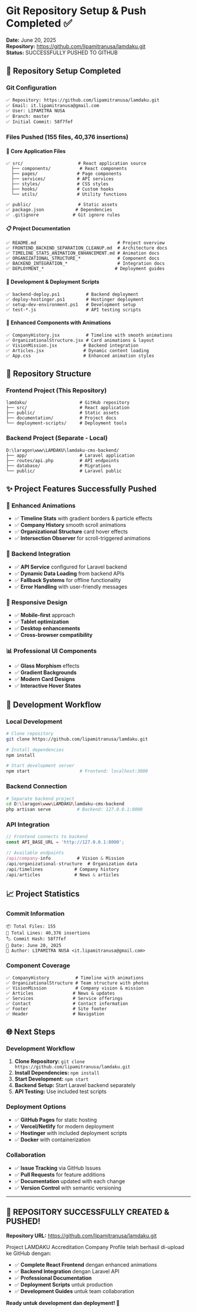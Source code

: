 # Git Repository Setup & Push Completed ✅

**Date:** June 20, 2025  
**Repository:** https://github.com/lipamitranusa/lamdaku.git  
**Status:** SUCCESSFULLY PUSHED TO GITHUB  

## 🎯 Repository Setup Completed

### Git Configuration
```bash
✅ Repository: https://github.com/lipamitranusa/lamdaku.git
✅ Email: it.lipamitranusa@gmail.com
✅ User: LIPAMITRA NUSA
✅ Branch: master
✅ Initial Commit: 58f7fef
```

### Files Pushed (155 files, 40,376 insertions)

#### 📁 **Core Application Files**
```
✅ src/                     # React application source
  ├── components/           # React components
  ├── pages/               # Page components
  ├── services/            # API services
  ├── styles/              # CSS styles
  ├── hooks/               # Custom hooks
  └── utils/               # Utility functions

✅ public/                  # Static assets
✅ package.json            # Dependencies
✅ .gitignore             # Git ignore rules
```

#### 📋 **Project Documentation**
```
✅ README.md                               # Project overview
✅ FRONTEND_BACKEND_SEPARATION_CLEANUP.md  # Architecture docs
✅ TIMELINE_STATS_ANIMATION_ENHANCEMENT.md # Animation docs
✅ ORGANIZATIONAL_STRUCTURE_*              # Component docs
✅ BACKEND_INTEGRATION_*                   # Integration docs
✅ DEPLOYMENT_*                           # Deployment guides
```

#### 🚀 **Development & Deployment Scripts**
```
✅ backend-deploy.ps1          # Backend deployment
✅ deploy-hostinger.ps1        # Hostinger deployment
✅ setup-dev-environment.ps1   # Development setup
✅ test-*.js                   # API testing scripts
```

#### 🎨 **Enhanced Components with Animations**
```
✅ CompanyHistory.jsx          # Timeline with smooth animations
✅ OrganizationalStructure.jsx # Card animations & layout
✅ VisionMission.jsx          # Backend integration
✅ Articles.jsx               # Dynamic content loading
✅ App.css                    # Enhanced animation styles
```

## 🔗 **Repository Structure**

### **Frontend Project** (This Repository)
```
lamdaku/                    # GitHub repository
├── src/                    # React application
├── public/                 # Static assets
├── documentation/          # Project docs
└── deployment-scripts/     # Deployment tools
```

### **Backend Project** (Separate - Local)
```
D:\laragon\www\LAMDAKU\lamdaku-cms-backend/
├── app/                    # Laravel application
├── routes/api.php          # API endpoints
├── database/               # Migrations
└── public/                 # Laravel public
```

## ✨ **Project Features Successfully Pushed**

### 🎪 **Enhanced Animations**
- ✅ **Timeline Stats** with gradient borders & particle effects
- ✅ **Company History** smooth scroll animations
- ✅ **Organizational Structure** card hover effects
- ✅ **Intersection Observer** for scroll-triggered animations

### 🔌 **Backend Integration**
- ✅ **API Service** configured for Laravel backend
- ✅ **Dynamic Data Loading** from backend APIs
- ✅ **Fallback Systems** for offline functionality
- ✅ **Error Handling** with user-friendly messages

### 📱 **Responsive Design**
- ✅ **Mobile-first** approach
- ✅ **Tablet optimization** 
- ✅ **Desktop enhancements**
- ✅ **Cross-browser compatibility**

### 📊 **Professional UI Components**
- ✅ **Glass Morphism** effects
- ✅ **Gradient Backgrounds** 
- ✅ **Modern Card Designs**
- ✅ **Interactive Hover States**

## 🔧 **Development Workflow**

### **Local Development**
```bash
# Clone repository
git clone https://github.com/lipamitranusa/lamdaku.git

# Install dependencies
npm install

# Start development server
npm start                   # Frontend: localhost:3000
```

### **Backend Connection**
```bash
# Separate backend project
cd D:\laragon\www\LAMDAKU\lamdaku-cms-backend
php artisan serve          # Backend: 127.0.0.1:8000
```

### **API Integration**
```javascript
// Frontend connects to backend
const API_BASE_URL = 'http://127.0.0.1:8000';

// Available endpoints
/api/company-info          # Vision & Mission
/api/organizational-structure  # Organization data
/api/timelines            # Company history
/api/articles             # News & articles
```

## 📈 **Project Statistics**

### **Commit Information**
```
📦 Total Files: 155
📝 Total Lines: 40,376 insertions
🏷️ Commit Hash: 58f7fef
📅 Date: June 20, 2025
👤 Author: LIPAMITRA NUSA <it.lipamitranusa@gmail.com>
```

### **Component Coverage**
```
✅ CompanyHistory          # Timeline with animations
✅ OrganizationalStructure # Team structure with photos
✅ VisionMission           # Company vision & mission
✅ Articles               # News & updates
✅ Services               # Service offerings
✅ Contact                # Contact information
✅ Footer                 # Site footer
✅ Header                 # Navigation
```

## 🌐 **Next Steps**

### **Development Workflow**
1. **Clone Repository:** `git clone https://github.com/lipamitranusa/lamdaku.git`
2. **Install Dependencies:** `npm install`
3. **Start Development:** `npm start`
4. **Backend Setup:** Start Laravel backend separately
5. **API Testing:** Use included test scripts

### **Deployment Options**
- ✅ **GitHub Pages** for static hosting
- ✅ **Vercel/Netlify** for modern deployment
- ✅ **Hostinger** with included deployment scripts
- ✅ **Docker** with containerization

### **Collaboration**
- ✅ **Issue Tracking** via GitHub Issues
- ✅ **Pull Requests** for feature additions
- ✅ **Documentation** updated with each change
- ✅ **Version Control** with semantic versioning

---

## 🎉 **REPOSITORY SUCCESSFULLY CREATED & PUSHED!**

**Repository URL:** https://github.com/lipamitranusa/lamdaku.git

Project LAMDAKU Accreditation Company Profile telah berhasil di-upload ke GitHub dengan:
- ✅ **Complete React Frontend** dengan enhanced animations
- ✅ **Backend Integration** dengan Laravel API
- ✅ **Professional Documentation** 
- ✅ **Deployment Scripts** untuk production
- ✅ **Development Guides** untuk team collaboration

**Ready untuk development dan deployment! 🚀**
